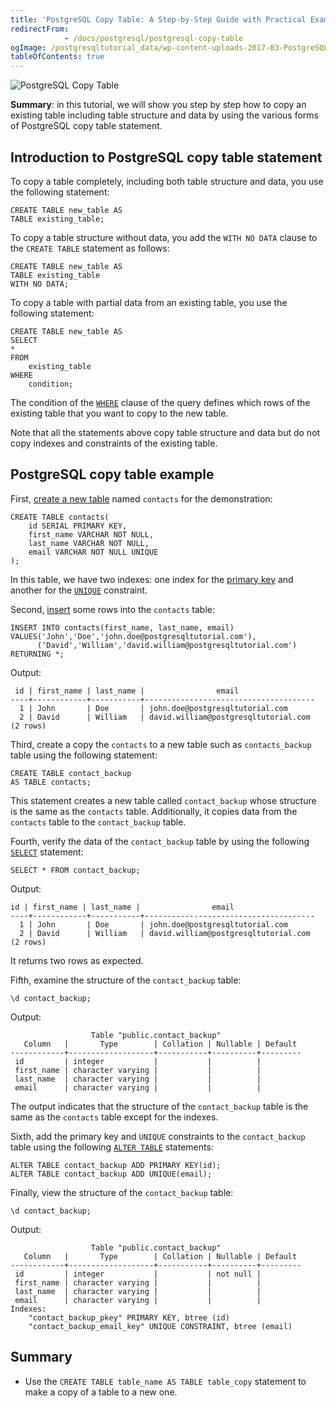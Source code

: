 ```yaml
---
title: 'PostgreSQL Copy Table: A Step-by-Step Guide with Practical Examples'
redirectFrom: 
            - /docs/postgresql/postgresql-copy-table
ogImage: /postgresqltutorial_data/wp-content-uploads-2017-03-PostgreSQL-Copy-Table-300x260.png
tableOfContents: true
---
```



![PostgreSQL Copy Table](/postgresqltutorial_data/wp-content-uploads-2017-03-PostgreSQL-Copy-Table-300x260.png)





**Summary**: in this tutorial, we will show you step by step how to copy an existing table including table structure and data by using the various forms of PostgreSQL copy table statement.





## Introduction to PostgreSQL copy table statement





To copy a table completely, including both table structure and data, you use the following statement:





```
CREATE TABLE new_table AS
TABLE existing_table;
```





To copy a table structure without data, you add the `WITH NO DATA` clause to the `CREATE TABLE` statement as follows:





```
CREATE TABLE new_table AS
TABLE existing_table
WITH NO DATA;
```





To copy a table with partial data from an existing table, you use the following statement:





```
CREATE TABLE new_table AS
SELECT
*
FROM
    existing_table
WHERE
    condition;
```





The condition of the [`WHERE`](/docs/postgresql/postgresql-where) clause of the query defines which rows of the existing table that you want to copy to the new table.





Note that all the statements above copy table structure and data but do not copy indexes and constraints of the existing table.





## PostgreSQL copy table example





First, [create a new table](/docs/postgresql/postgresql-create-table) named `contacts` for the demonstration:





```
CREATE TABLE contacts(
    id SERIAL PRIMARY KEY,
    first_name VARCHAR NOT NULL,
    last_name VARCHAR NOT NULL,
    email VARCHAR NOT NULL UNIQUE
);
```





In this table, we have two indexes: one index for the [primary key](/docs/postgresql/postgresql-primary-key/) and another for the [`UNIQUE`](https://www.postgresqltutorial.com/postgresql-tutorial/postgresql-unique-constraint) constraint.





Second, [insert](/docs/postgresql/postgresql-insert) some rows into the `contacts` table:





```
INSERT INTO contacts(first_name, last_name, email)
VALUES('John','Doe','john.doe@postgresqltutorial.com'),
      ('David','William','david.william@postgresqltutorial.com')
RETURNING *;
```





Output:





```
 id | first_name | last_name |                email
----+------------+-----------+--------------------------------------
  1 | John       | Doe       | john.doe@postgresqltutorial.com
  2 | David      | William   | david.william@postgresqltutorial.com
(2 rows)
```





Third, create a copy the `contacts` to a new table such as `contacts_backup` table using the following statement:





```
CREATE TABLE contact_backup
AS TABLE contacts;
```





This statement creates a new table called `contact_backup` whose structure is the same as the `contacts` table. Additionally, it copies data from the `contacts` table to the `contact_backup` table.





Fourth, verify the data of the `contact_backup` table by using the following [`SELECT`](/docs/postgresql/postgresql-select) statement:





```
SELECT * FROM contact_backup;
```





Output:





```
id | first_name | last_name |                email
----+------------+-----------+--------------------------------------
  1 | John       | Doe       | john.doe@postgresqltutorial.com
  2 | David      | William   | david.william@postgresqltutorial.com
(2 rows)
```





It returns two rows as expected.





Fifth, examine the structure of the `contact_backup` table:





```
\d contact_backup;
```





Output:





```
                  Table "public.contact_backup"
   Column   |       Type        | Collation | Nullable | Default
------------+-------------------+-----------+----------+---------
 id         | integer           |           |          |
 first_name | character varying |           |          |
 last_name  | character varying |           |          |
 email      | character varying |           |          |
```





The output indicates that the structure of the `contact_backup` table is the same as the `contacts` table except for the indexes.





Sixth, add the primary key and `UNIQUE` constraints to the `contact_backup` table using the following [`ALTER TABLE`](/docs/postgresql/postgresql-alter-table) statements:





```
ALTER TABLE contact_backup ADD PRIMARY KEY(id);
ALTER TABLE contact_backup ADD UNIQUE(email);
```





Finally, view the structure of the `contact_backup` table:





```
\d contact_backup;
```





Output:





```
                  Table "public.contact_backup"
   Column   |       Type        | Collation | Nullable | Default
------------+-------------------+-----------+----------+---------
 id         | integer           |           | not null |
 first_name | character varying |           |          |
 last_name  | character varying |           |          |
 email      | character varying |           |          |
Indexes:
    "contact_backup_pkey" PRIMARY KEY, btree (id)
    "contact_backup_email_key" UNIQUE CONSTRAINT, btree (email)
```





## Summary





- Use the `CREATE TABLE table_name AS TABLE table_copy` statement to make a copy of a table to a new one.


